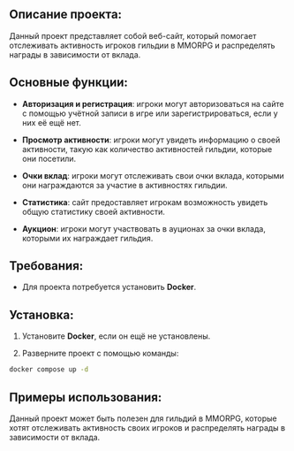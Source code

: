 ## Описание проекта:

Данный проект представляет собой веб-сайт, который помогает отслеживать активность игроков гильдии в MMORPG и распределять награды в зависимости от вклада.

## Основные функции:

* **Авторизация и регистрация**: игроки могут авторизоваться на сайте с помощью учётной записи в игре или зарегистрироваться, если у них её ещё нет.

* **Просмотр активности**: игроки могут увидеть информацию о своей активности, такую как количество активностей гильдии, которые они посетили.

* **Очки вклад**: игроки могут отслеживать свои очки вклада, которыми они награждаются за участие в активностях гильдии.

* **Статистика**: сайт предоставляет игрокам возможность увидеть общую статистику своей активности.

* **Аукцион**: игроки могут участвовать в ауционах за очки вклада, которыми их награждает гильдия.

## Требования:

* Для проекта потребуется установить **Docker**.

## Установка:

1. Установите **Docker**, если он ещё не установлены.

2. Разверните проект с помощью команды:

```bash
docker compose up -d
```

## Примеры использования:

Данный проект может быть полезен для гильдий в MMORPG, которые хотят отслеживать активность своих игроков и распределять награды в зависимости от вклада.
